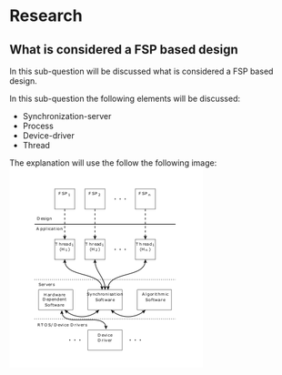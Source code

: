 # Research

## What is considered a FSP based design

In this sub-question will be discussed what is considered a FSP based design.

In this sub-question the following elements will be discussed:

- Synchronization-server
- Process
- Device-driver
- Thread

The explanation will use the follow the following image:
![Concurrent system architecture](../img/system_architecture.png "Concurrent system architecture")
